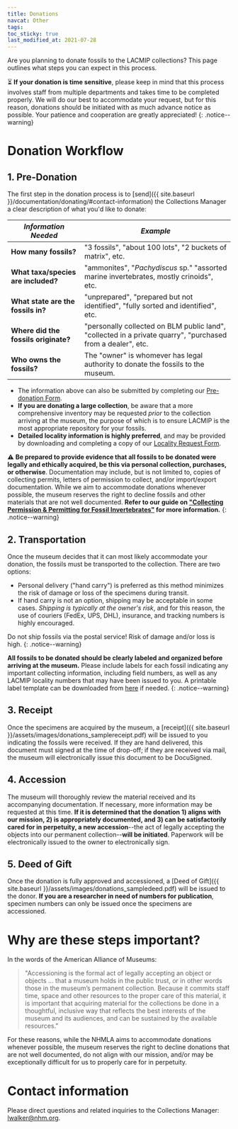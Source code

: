 ```yaml
---
title: Donations
navcat: Other
tags:
toc_sticky: true
last_modified_at: 2021-07-28
---
```


Are you planning to donate fossils to the LACMIP collections? This page outlines what steps you can expect in this process.

:hourglass_flowing_sand: **If your donation is time sensitive**, please keep in mind that this process involves staff from multiple departments and takes time to be completed properly. We will do our best to accommodate your request, but for this reason, donations should be initiated with as much advance notice as possible. Your patience and cooperation are greatly appreciated!
{: .notice--warning}

# Donation Workflow
## 1. Pre-Donation
The first step in the donation process is to [send]({{ site.baseurl }}/documentation/donating/#contact-information) the Collections Manager a clear description of what you'd like to donate:

 *Information Needed* | *Example*
   --- | ---
   **How many fossils?** | "3 fossils", "about 100 lots", "2 buckets of matrix", etc.
   **What taxa/species are included?** | "ammonites", "_Pachydiscus_ sp." "assorted marine invertebrates, mostly crinoids", etc.
   **What state are the fossils in?** | "unprepared", "prepared but not identified", "fully sorted and identified", etc.
   **Where did the fossils originate?** | "personally collected on BLM public land", "collected in a private quarry", "purchased from a dealer", etc.
   **Who owns the fossils?** | The "owner" is whomever has legal authority to donate the fossils to the museum. |

- The information above can also be submitted by completing our [Pre-donation Form](https://forms.gle/DgJF5DUaooFsdyof6).
- **If you are donating a large collection**, be aware that a more comprehensive inventory may be requested _prior_ to the collection arriving at the museum, the purpose of which is to ensure LACMIP is the most appropriate repository for your fossils.
- **Detailed locality information is highly preferred**, and may be provided by downloading and completing a copy of our [Locality Request Form](https://docs.google.com/spreadsheets/d/1v1xc2jFS-fva_YW_9lPM89yGpv7XCacIA1H0SAAgA8w/edit?usp=sharing).

:warning: **Be prepared to provide evidence that all fossils to be donated were legally and ethically acquired, be this via personal collection, purchases, or otherwise**. Documentation may include, but is not limited to, copies of collecting permits, letters of permission to collect, and/or import/export documentation. While we aim to accommodate donations whenever possible, the museum reserves the right to decline fossils and other materials that are not well documented. **Refer to our guide on ["Collecting Permission & Permitting for Fossil Invertebrates"](https://drive.google.com/file/d/17WgKYogDTRmVWNiIU4qxP4gImo3oiwiF/view?usp=sharing) for more information.**
{: .notice--warning}

## 2. Transportation
Once the museum decides that it can most likely accommodate your donation, the fossils must be transported to the collection. There are two options:
- Personal delivery ("hand carry") is preferred as this method minimizes the risk of damage or loss of the specimens during transit.
- If hand carry is not an option, shipping may be acceptable in some cases. _Shipping is typically at the owner's risk_, and for this reason, the use of couriers (FedEx, UPS, DHL), insurance, and tracking numbers is highly encouraged.

Do not ship fossils via the postal service! Risk of damage and/or loss is high.
{: .notice--warning}

**All fossils to be donated should be clearly labeled and organized before arriving at the museum.** Please include labels for each fossil indicating any important collecting information, including field numbers, as well as any LACMIP locality numbers that may have been issued to you. A printable label template can be downloaded from [here](https://drive.google.com/file/d/1jBC9Er-NTGhnBzyXkwJsKIGFDKwtlw71/view?usp=sharing) if needed.
{: .notice--warning}

## 3. Receipt
Once the specimens are acquired by the museum, a [receipt]({{ site.baseurl }}/assets/images/donations_samplereceipt.pdf) will be issued to you indicating the fossils were received. If they are hand delivered, this document must signed at the time of drop-off; if they are received via mail, the museum will electronically issue this document to be DocuSigned.

## 4. Accession
The museum will thoroughly review the material received and its accompanying documentation. If necessary, more information may be requested at this time. **If it is determined that the donation 1) aligns with our mission, 2) is appropriately documented, and 3) can be satisfactorily cared for in perpetuity, a new accession**--the act of legally accepting the objects into our permanent collection--**will be initiated**. Paperwork will be electronically issued to the owner to electronically sign.

## 5. Deed of Gift
Once the donation is fully approved and accessioned, a [Deed of Gift]({{ site.baseurl }}/assets/images/donations_sampledeed.pdf) will be issued to the donor. **If you are a researcher in need of numbers for publication**, specimen numbers can only be issued once the specimens are accessioned.

# Why are these steps important?
In the words of the American Alliance of Museums:
> "Accessioning is the formal act of legally accepting an object or objects ... that a museum holds in the public trust, or in other words those in the museum’s permanent collection. Because it commits staff time, space and other resources to the proper care of this material, it is important that acquiring material for the collections be done in a thoughtful, inclusive way that reflects the best interests of the museum and its audiences, and can be sustained by the available resources."

For these reasons, while the NHMLA aims to accommodate donations whenever possible, the museum reserves the right to decline donations that are not well documented, do not align with our mission, and/or may be exceptionally difficult for us to properly care for in perpetuity.

# Contact information
Please direct questions and related inquiries to the Collections Manager: [lwalker@nhm.org](lwalker@nhm.org).
